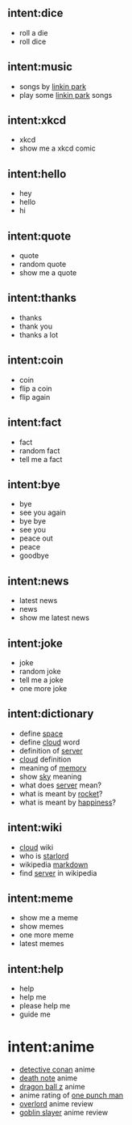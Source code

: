 ## intent:dice
- roll a die
- roll dice

## intent:music
- songs by [linkin park](song)
- play some [linkin park](song) songs

## intent:xkcd
- xkcd
- show me a xkcd comic

## intent:hello
- hey
- hello
- hi

## intent:quote
- quote
- random quote
- show me a quote

## intent:thanks
- thanks
- thank you
- thanks a lot

## intent:coin
- coin
- flip a coin
- flip again

## intent:fact
- fact
- random fact
- tell me a fact

## intent:bye
- bye
- see you again
- bye bye
- see you
- peace out
- peace
- goodbye

## intent:news
- latest news
- news
- show me latest news

## intent:joke
- joke
- random joke
- tell me a joke
- one more joke

## intent:dictionary
- define [space](word)
- define [cloud](word) word
- definition of [server](word)
- [cloud](word) definition
- meaning of [memory](word)
- show [sky](word) meaning
- what does [server](word) mean?
- what is meant by [rocket](word)?
- what is meant by [happiness](word)?

## intent:wiki
- [cloud](wiki) wiki
- who is [starlord](wiki)
- wikipedia [markdown](wiki)
- find [server](wiki) in wikipedia

## intent:meme
- show me a meme
- show memes
- one more meme
- latest memes

## intent:help
- help
- help me
- please help me
- guide me

# intent:anime
- [detective conan](anime) anime
- [death note](anime) anime
- [dragon ball z](anime) anime
- anime rating of [one punch man](anime)
- [overlord](anime) anime review
- [goblin slayer](anime) anime review
